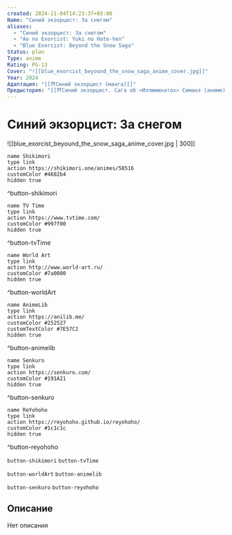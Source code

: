 ```yaml
---
created: 2024-11-04T14:23:37+03:00
Name: "Синий экзорцист: За снегом"
aliases:
  - "Синий экзорцист: За снегом"
  - "Ao no Exorcist: Yuki no Hate-hen"
  - "Blue Exorcist: Beyond the Snow Saga"
Status: plan
Type: anime
Rating: PG-13
Cover: "![[blue_exorcist_beyound_the_snow_saga_anime_cover.jpg]]"
Year: 2024
Адаптация: "[[⛩️Синий экзорцист (манга)]]"
Предыстория: "[[⛩️Синий экзорцист. Сага об «Иллюминатах» Симанэ (аниме)]]"
---
```


# Синий экзорцист: За снегом

![[blue_exorcist_beyound_the_snow_saga_anime_cover.jpg | 300]]

```button
name Shikimori
type link
action https://shikimori.one/animes/58516
customColor #4682b4
hidden true
```
^button-shikimori

```button
name TV Time
type link
action https://www.tvtime.com/
customColor #997f00
hidden true
```
^button-tvTime

```button
name World Art
type link
action http://www.world-art.ru/
customColor #7a0000
hidden true
```
^button-worldArt

```button
name AnimeLib
type link
action https://anilib.me/
customColor #252527
customTextColor #7E57C2
hidden true
```
^button-animelib

```button
name Senkuro
type link
action https://senkuro.com/
customColor #191A21
hidden true
```
^button-senkuro

```button
name ReYohoho
type link
action https://reyohoho.github.io/reyohoho/
customColor #1c1c1c
hidden true
```
^button-reyohoho

`button-shikimori` `button-tvTime`

`button-worldArt` `button-animelib`

`button-senkuro` `button-reyohoho`

## Описание

Нет описания
